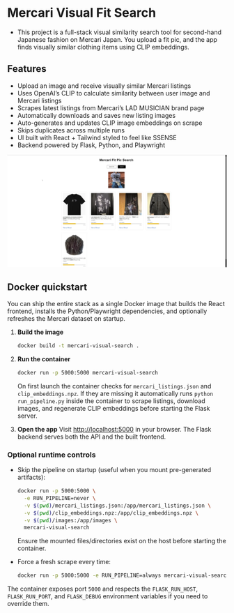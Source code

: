# Mercari Visual Fit Search
- This project is a full-stack visual similarity search tool for second-hand Japanese fashion on Mercari Japan. You upload a fit pic, and the app finds visually similar clothing items using CLIP embeddings.

## Features
- Upload an image and receive visually similar Mercari listings
- Uses OpenAI’s CLIP to calculate similarity between user image and Mercari listings
- Scrapes latest listings from Mercari’s LAD MUSICIAN brand page
- Automatically downloads and saves new listing images
- Auto-generates and updates CLIP image embeddings on scrape
- Skips duplicates across multiple runs
- UI built with React + Tailwind styled to feel like SSENSE
- Backend powered by Flask, Python, and Playwright

![App Preview](./preview.png)

## Docker quickstart

You can ship the entire stack as a single Docker image that builds the React frontend, installs the Python/Playwright dependencies, and optionally refreshes the Mercari dataset on startup.

1. **Build the image**
   ```bash
   docker build -t mercari-visual-search .
   ```

2. **Run the container**
   ```bash
   docker run -p 5000:5000 mercari-visual-search
   ```
   On first launch the container checks for `mercari_listings.json` and `clip_embeddings.npz`. If they are missing it automatically runs `python run_pipeline.py` inside the container to scrape listings, download images, and regenerate CLIP embeddings before starting the Flask server.

3. **Open the app**
   Visit [http://localhost:5000](http://localhost:5000) in your browser. The Flask backend serves both the API and the built frontend.

### Optional runtime controls

- Skip the pipeline on startup (useful when you mount pre-generated artifacts):
  ```bash
  docker run -p 5000:5000 \
    -e RUN_PIPELINE=never \
    -v $(pwd)/mercari_listings.json:/app/mercari_listings.json \
    -v $(pwd)/clip_embeddings.npz:/app/clip_embeddings.npz \
    -v $(pwd)/images:/app/images \
    mercari-visual-search
  ```
  Ensure the mounted files/directories exist on the host before starting the container.

- Force a fresh scrape every time:
  ```bash
  docker run -p 5000:5000 -e RUN_PIPELINE=always mercari-visual-search
  ```

The container exposes port `5000` and respects the `FLASK_RUN_HOST`, `FLASK_RUN_PORT`, and `FLASK_DEBUG` environment variables if you need to override them.
